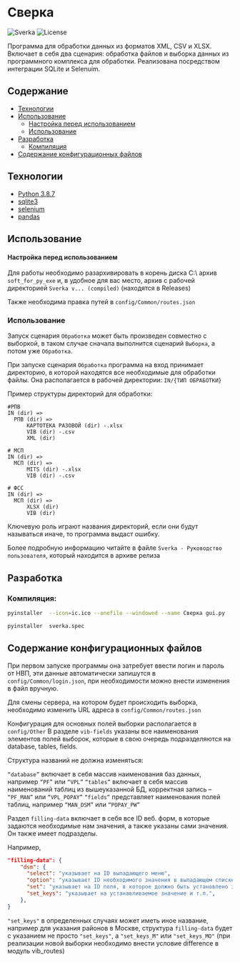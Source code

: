 # Сверка 

   <img src="https://img.shields.io/badge/Version-1.2.2%20-blue" alt="Sverka">
   <img src="https://img.shields.io/badge/License-MIT-brightgreen" alt="License">

 
Программа для обработки данных из форматов XML, CSV и XLSX. Включает в себя два сценария: обработка файлов и выборка данных из программного комплекса для обработки. Реализована посредством интеграции SQLite и Selenuim.

## Содержание
- [Технологии](#технологии)
- [Использование](#использование)
    * [Настройка перед использованием](#настройка-перед-использованием)
    * [Использование](#использование)
- [Разработка](#разработка)
    * [Компиляция](#компиляция)
- [Содержание конфигурационных файлов](#содержание-конфигурационных-файлов)

## Технологии
- [Python 3.8.7](https://www.python.org/downloads/release/python-387/)
- [sqlite3](https://docs.python.org/3/library/sqlite3.html)
- [selenium](https://pypi.org/project/selenium/)
- [pandas](https://pandas.pydata.org/)

## Использование

#### Настройка перед использованием

Для работы необходимо разархивировать в корень диска C:\ архив ``soft_for_py_exe`` и, в удобное для вас место, архив с рабочей директорией ``Sverka v... (compiled)`` (находятся в Releases)

Также необходима правка путей в `config/Common/routes.json`


### Использование
Запуск сценария ``Обработка`` может быть произведен совместно с выборкой, в таком случае сначала выполнится сценарий ``Выборка``, а потом уже ``Обработка``.

При запуске сценария ``Обработка`` программа на вход принимает директорию, в которой находятся все необходимые для обработки файлы. Она располагается в рабочей директории: ``IN/{ТИП ОБРАБОТКИ}``

Пример структуры директорий для обработки:

```
#РПВ
IN (dir) =>
  РПВ (dir) =>
      КАРТОТЕКА РАЗОВОЙ (dir) -.xlsx
      VIB (dir) -.csv
      XML (dir) 
      
# МСП
IN (dir) =>
  МСП (dir) =>
      MITS (dir) -.xlsx
      VIB (dir) -.csv

# ФСС
IN (dir) =>
  МСП (dir) =>
      XLSX (dir) 
      VIB (dir) 
```
Ключевую роль играют названия директорий, если они будут называться иначе, то программа выдаст ошибку.

Более подробную информацию читайте в файле `Sverka - Руководство пользователя`, который находится в архиве релиза

## Разработка

### Компиляция:
```sh
pyinstaller  --icon=ic.ico --onefile --windowed --name Сверка gui.py
```

```sh
pyinstaller  sverka.spec
```

## Содержание конфигурационных файлов

При первом запуске программы она затребует ввести логин и пароль от НВП, эти данные автоматически запишутся в ``config/Common/login.json``, при необходимости можно внести изменения в файл вручную.
 
Для смены сервера, на котором будет происходить выборка, необходимо изменить URL адреса в ``config/Common/routes.json``

Конфигурация для основных полей выборки располагается в ``config/Other``
В разделе `vib-fields` указаны все наименования элементов полей выборок, которые в свою очередь подразделяются на database, tables, fields. 

Структура названий не должна изменяться:

 `“database”` включает в себя массив наименования баз данных, например `“PF”` или `“VPL”` 
`“tables”` включает в себя массив наименований таблиц из вышеуказанной БД, корректная запись – `“PF_MAN”` или `“VPL_POPAY”`
`“fields”` представляет наименования полей таблиц, например `“MAN_DSM”` или `“POPAY_PW”`

Раздел `filling-data` включает в себя все ID веб. форм, в которые задаются необходимые нам значения, а также указаны сами значения. Он также имеет подразделы. 

 Например,

```json
"filling-data": {
    "dsm": {
      "select": "указывает на ID выпадающего меню",
      "option": "указывает ID необходимого значения в выпадающем списке(int)",
      "set": "указывает на ID поля, в которое должно быть установлено значение",
      "set_keys": "указывает на устанавливаемое значение и т.п.",
    },
}
```

`"set_keys"` в определенных случаях может иметь иное название, например для указания районов в Москве, структура `filling-data` будет с указанием не просто `"set_keys"`, а `"set_keys_M"` или `"set_keys_MO"` (при реализации новой выборки необходимо внести условие difference в модуль vib_routes)